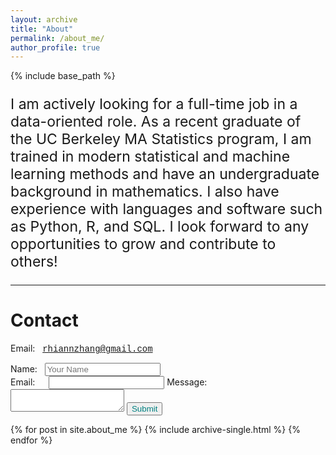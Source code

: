 ```yaml
---
layout: archive
title: "About"
permalink: /about_me/
author_profile: true
---
```


{% include base_path %}

<p style="font-size: 23px">
  I am actively looking for a full-time job in a data-oriented role. As a recent graduate of the UC Berkeley MA Statistics program, I am trained in modern statistical and machine learning methods and have an undergraduate background in mathematics. I also have experience with languages and software such as Python, R, and SQL. I look forward to any opportunities to grow and contribute to others! 
</p>

<hr/>


# Contact

Email: &nbsp; <span style = "font-family:'Courier New',monospace;">rhiannzhang@gmail.com</span>

<form name="gform" id="gform" enctype="text/plain" action="https://docs.google.com/forms/d/e/1FAIpQLSf2rcIOe5JCeeVmf0dyA5T5paxStMnz-KR8zEhDdn7kQveIUA/formResponse?usp=pp_url" target="hidden_iframe" onsubmit="setTimeout(function(){window.location.reload();},10);">
  Name: &nbsp; <input type="text" name="entry.1617483516" placeholder="Your Name" id="entry.1617483516"><br>
  Email: &emsp; <input type="text" name="entry.1417233657" id="entry.1417233657">
  Message:<br>
  <textarea type="text" name="entry.1487389352" id="entry.1487389352"></textarea>
  <input type="submit" value="Submit" style="color: teal">
</form> 

<iframe name="hidden_iframe" id="hidden_iframe" style="display:none;" onload="if(submitted) {}"></iframe>

{% for post in site.about_me %}
  {% include archive-single.html %}
{% endfor %}

